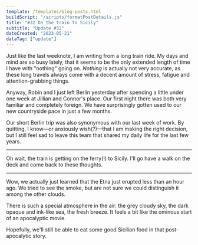 ```yaml
---
template: /templates/blog-posts.html
buildScript: "/scripts/formatPostDetails.js"
title: "#32 On the train to Sicily"
subtitle: "Update #32"
dateCreated: "2023-05-21"
dataTag: ["update"]
---
```


Just like the last weeknote, I am writing from a long train ride. My days and mind are so busy lately, that it seems to be the only extended length of time I have with "nothing" going on. _Nothing_ is actually not very accurate, as these long travels always come with a decent amount of stress, fatigue and attention-grabbing things.

Anyway, Robin and I just left Berlin yesterday after spending a little under one week at Jillian and Connor's place. Our first night there was both very familiar and completely foreign. We have surprisingly gotten used to our new countryside pace in just a few months.

Our short Berlin trip was also synonymous with our last week of work. By quitting, I know—or anxiously wish(?)—that I am making the right decision, but I still feel sad to leave this team that shared my daily life for the last few years.

---

Oh wait, the train is getting on the ferry(!) to Sicily. I'll go have a walk on the deck and come back to these thoughts.

---

Wow, we actually just learned that the Etna just erupted less than an hour ago. We tried to see the smoke, but are not sure we could distinguish it among the other clouds.

There is such a special atmosphere in the air: the grey cloudy sky, the dark opaque and ink-like sea, the fresh breeze. It feels a bit like the ominous start of an apocalyptic movie.

Hopefully, we'll still be able to eat some good Sicilian food in that post-apocalytic story.
